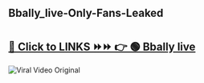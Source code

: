 
 ## Bbally_live-Only-Fans-Leaked

# <h2><a href="https://clipsfans.com/Bbally_live&ref=git">🔗 Click to LINKS ⏩⏩ 👉 🟢 Bbally live </a></h2>

<a href="https://clipsfans.com/Bbally_live&ref=git" rel="nofollow" data-target="animated-image.originalLink"><img src="https://i.ibb.co.com/xMMVF88/686577567.gif" alt="Viral Video Original" style="max-width: 100%; display: inline-block;" data-target="animated-image.originalImage"></a>
